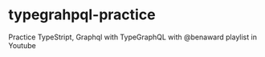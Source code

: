 # typegrahpql-practice
Practice TypeStript, Graphql with TypeGraphQL with @benaward playlist in Youtube
